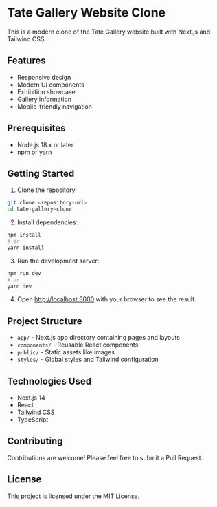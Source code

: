 # Tate Gallery Website Clone

This is a modern clone of the Tate Gallery website built with Next.js and Tailwind CSS.

## Features

- Responsive design
- Modern UI components
- Exhibition showcase
- Gallery information
- Mobile-friendly navigation

## Prerequisites

- Node.js 18.x or later
- npm or yarn

## Getting Started

1. Clone the repository:
```bash
git clone <repository-url>
cd tate-gallery-clone
```

2. Install dependencies:
```bash
npm install
# or
yarn install
```

3. Run the development server:
```bash
npm run dev
# or
yarn dev
```

4. Open [http://localhost:3000](http://localhost:3000) with your browser to see the result.

## Project Structure

- `app/` - Next.js app directory containing pages and layouts
- `components/` - Reusable React components
- `public/` - Static assets like images
- `styles/` - Global styles and Tailwind configuration

## Technologies Used

- Next.js 14
- React
- Tailwind CSS
- TypeScript

## Contributing

Contributions are welcome! Please feel free to submit a Pull Request.

## License

This project is licensed under the MIT License.